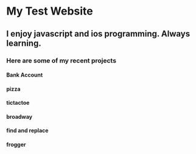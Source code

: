 # My Test Website

## I enjoy javascript and ios programming. Always learning. 

### Here are some of my recent projects

#### Bank Account

#### pizza

#### tictactoe

#### broadway

#### find and replace

#### frogger
